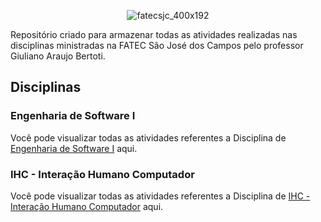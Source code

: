 <div align="center">
  
![fatecsjc_400x192](https://user-images.githubusercontent.com/71477357/161321048-dc637b2e-0314-4e07-b2f9-8cda9f653356.png)
<p align="center">
  
</div>

<p align="float">Repositório criado para armazenar todas as atividades realizadas nas disciplinas ministradas na FATEC São José dos Campos pelo professor Giuliano Araujo Bertoti.<p>

## Disciplinas

### Engenharia de Software I
Você pode visualizar todas as atividades referentes a Disciplina de [Engenharia de Software I](https://github.com/Mikkenz/Bertoti/tree/main/Engenharia%20de%20Software%20I)  aqui.

### IHC - Interação Humano Computador
Você pode visualizar todas as atividades referentes a Disciplina de [IHC - Interação Humano Computador](https://github.com/Mikkenz/Bertoti/tree/main/IHC)  aqui.